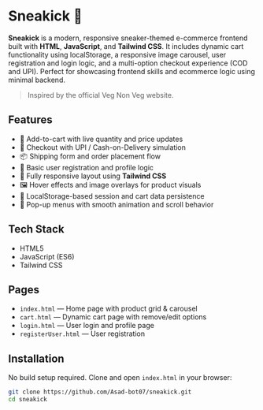 # Sneakick 👟

**Sneakick** is a modern, responsive sneaker-themed e-commerce frontend built with **HTML**, **JavaScript**, and **Tailwind CSS**.
It includes dynamic cart functionality using localStorage, a responsive image carousel, user registration and login logic, and a multi-option checkout experience (COD and UPI).
Perfect for showcasing frontend skills and ecommerce logic using minimal backend.

> Inspired by the official Veg Non Veg website.

## Features

- 🛒 Add-to-cart with live quantity and price updates  
- 🧾 Checkout with UPI / Cash-on-Delivery simulation  
- 📦 Shipping form and order placement flow  
- 🔐 Basic user registration and profile logic  
- 📱 Fully responsive layout using **Tailwind CSS**  
- 🖼️ Hover effects and image overlays for product visuals  
- 📁 LocalStorage-based session and cart data persistence  
- 🧭 Pop-up menus with smooth animation and scroll behavior  

## Tech Stack

- HTML5  
- JavaScript (ES6)  
- Tailwind CSS  

## Pages

- `index.html` — Home page with product grid & carousel  
- `cart.html` — Dynamic cart page with remove/edit options  
- `login.html` — User login and profile page  
- `registerUser.html` — User registration  

## Installation

No build setup required. Clone and open `index.html` in your browser:

```bash
git clone https://github.com/Asad-bot07/sneakick.git
cd sneakick
